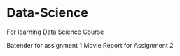 # Data-Science
For learning Data Science Course

Batender for assignment 1
Movie Report for Assignment 2
